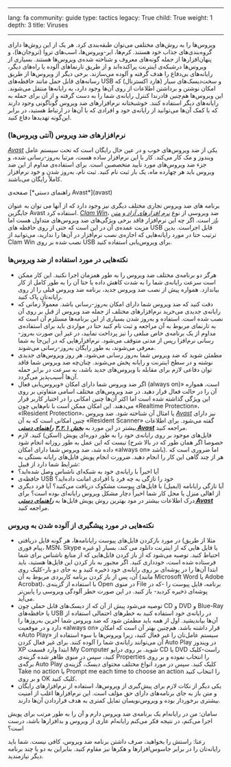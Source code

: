 

---

lang: fa
community: guide
type: tactics
legacy: True
child: True
weight: 1
depth: 3
title: Viruses

---

ویروس‌ها را به روش‌های مختلفی می‌توان طبقه‌بندی کرد. هر یک از این روش‌ها دارای گروه‌بندی‌های جذاب خود هستند. کرم‌ها، ابر-ویروس‌ها، اسب‌های تروا (تروجان‌ها)، و پنهان‌افزارها از جمله گونه‌های معروف و شناخته شده‌ی ویروس‌ها هستند. بسیاری از ویروس‌ها درشبکه‌ی اینترنت پراکنده‌اند و از طریق تارنماهای آلوده یا راه‌های دیگر، رایانه‌های  بی‌دفاع را هدف گرفته و آلوده می‌سازند. برخی دیگر از ویروس‌ها از طریق رسانه‌های قابل حمل مانند حافظه‌های USB و سخت‌دیسک‌های سیار (هارد اکسترنال) که امکان نوشتن و برداشتن اطلاعات از روی آن‌ها وجود دارد، به رایانه‌ها منتقل می‌شوند. این ویروس‌ها هم‌چنین قادرندا کنترل رایانه‌ی شما را به دست گرفته و از آن برای حمله به رایانه‌های دیگر استفاده کنند. خوشبختانه نرم‌افزارهای ضد ویروس گوناگونی وجود دارند که با کمک آن‌ها می‌توانید از رایانه‌ی خود و افرادی که با آن‌ها در ارتباط هستید، در برابر این‌گونه تهدیدها دفاع کنید.

### نرم‌افزارهای ضد ویروس (آنتی ویروس‌ها) ###
[*Avast*](/fa/glossary#Avast) یکی از ضد ویروس‌های خوب  و در عین حال رایگان است که تحت سیستم عامل ویندوز و مک کار می‌کند. کار با این نرم‌افزار ساده هست، مرتبا به‌روز-رسانی شده، و جزء ضد ویروس‌های مورد تأیید متخصصین است. برای استفاده‌ی مداوم از این ضد ویروس باید هر چهارده ماه، یک بار ثبت نام کنید. ثبت نام، به‌روز شدن و خود نرم‌افزار کاملاً رایگان می‌باشند. 


<div class=getstarted markdown=1>
صفحه‌ی [*راهنمای دستی Avast*](avast)
</div>

برنامه های ضد ویروس تجاری مختلف دیگری نیز وجود دارد که از آنها می توان به عنوان جایگزین Avast استفاده کرد. [*Clam Win*](/fa/glossary#Clam_Win)، ضد ویروسی از نوع [*نرم افزارهای آزاد و متن باز*](/fa/glossary#FOSS) است. اگر چه این نرم‌افزار فاقد برخی ویژگی‌های ضد ویروس‌های متداول هست اما مزیت عمده‌ی آن در این است که حتی از روی حافظه های USB قابل اجراست. بدین ترتیب حتا در مورد رایانه‌هایی که اجازه‌ی نصب نرم‌افزار در آن‌ها را ندارید، می‌توانید از Clam Win نصب شده بر روی USB برای ویروس‌یابی استفاده کنید.

### نکته‌هایی در مورد استفاده از ضد ویروس‌ها ###
- هرگز دو برنامه‌ی مختلف ضد ویروس را به طور همزمان اجرا نکنید. این کار ممکن است سرعت رایانه‌ی شما را به شدت کاهش داده یا حتا آن را به طور کامل از کار بیاندازد. همواره پیش از نصب ضد ویروس جدید،  برنامه ضد ویروس قبلی را از روی رایانه‌تان پاک کنید.
- دقت کنید که ضد ویروس شما دارای امکان به‌روز-رسانی باشد. معمولاً زمانی که رایانه‌ی جدیدی می‌خرید نرم‌افزارهای مختلف از جمله ضد ویروس از قبل بر روی آن نصب شده است. استفاده و به‌روز شدن بسیاری از این برنامه‌ها مستلزم آن است که به تارنمای مربوط به آن مراجعه و ثبت نام کنید حتا در مواردی باید برای استفاده‌ی مداوم از یک برنامه‌ی خاص مبلغی را نیز پرداخت نمایید، در غیر این صورت به‌روز-رسانی نرم‌افزا رپس از مدتی متوقف می‌شود. نرم‌افزارهایی که در این‌جا به شما معرفی می‌شوند، به طور رایگان به‌روز-رسانی می‌شوند.
- مطمئن شوید که ضد ویروس شما به‌روز رسانی می‌شود. هر روز ویروس‌های جدیدی نوشته و در سطح اینترنت و رایانه پخش می‌شوند. چنان‌چه ضد ویروس شما فاقد توان دفاعی لازم برای مقابله با ویروس‌های جدید باشد، به سرعت در برابر حمله آن‌ها آسیب‌پذیز می‌گردد.
- اگر ضد ویروس شما دارای امکان «ویروس‌یابی فعال (always on)» است، همواره آن را در حالت فعال قرار دهید. در ضد ویروس‌های مختلف اسامی متفاوتی بر روی این ویژگی گذاشته شده است اما اکثر آن‌ها چنین امکانی را در اختیار کاربر قرار می‌دهند. این امکان ممکن است با نام‌هایی چون «Realtime Protection»، «اResident Protection»، یا امثال آن شناخته شود. ضد ویروس [*Avast*](/fa/glossary#Avast) نیز دارای چنین امکانی است که به آن «Resident Scanner» گفته می‌شود. برای اطلاعات بیشتر در این مورد به [***بخش ۳.۲.۱***](/howtouseavast#Section_3.2.1) [***راهنمای دستی Avast***](avast) مراجعه کنید.
- فایل‌های موجود بر روی رایانه‌ی خود را به طور دوره‌ای پویش (اسکن) کنید. لازم نیست که این عمل به طور روزانه انجام شود (خصوصا اگر همان طور که در بالا شرح داده شد، ضد ویروس شما دارای امکان «always on»  باشد). اما ضروری است که هر از چند گاهی این کار را انجام دهید. ضرورت انجام پویش فایل‌های رایانه بستگی به شرایط شما دارد از قبیل:
- آیا اخیراً با رایانه‌ی خود به شبکه‌ای ناشناس وصل شده‌اید؟
- حافظه‌ی USB خود را تازگی به چه فرد یا افرادی امانت داده‌اید؟
- آیا تازگی رایانامه‌ (ایمیل) با فایل‌های پیوست مشکوک دریافت می‌کنید؟ آیا فرد دیگری از اهالی منزل یا محل کار شما اخیراً دچار مشکل ویروس رایانه‌ای بوده است؟ برای درک اطلاعات بیشتر در مود بهترین روش پویش فایل‌ها به [***راهنمای دستی Avast***](avast) مراجعه کنید.

### نکته‌هایی در مورد پیشگیری از آلوده شدن به ویروس ###
- در مورد بازکردن فایل‌های پیوست رایانامه‌ها، هر گونه فایل دریافتی (مثلا از طریق پیام فوری، MSN، Skype و غیره) یا فایل هایی که از اینترنت دانلود می کند، بسیار احتیاط کنید. توصیه می‌شود که از باز کردن فایل‌هایی که از منابع ناشناس برای شما فرستاده شده است، خودداری کنید. اگر مجبور به باز کردن این فایل‌ها هستید، باید ابتدا آن‌ها را در پوشه‌ای بر روی رایانه‌ی خود ذخیره کنید و به جای دو بار-کلیک روی آن، پس از باز کردن برنامه کاربردی مربوط به آن (مانند Microsoft Word یا Adobe Acrobat)، با استفاده از گزینه‌ی Open در منوی File برنامه، فایل پیوست را -که در پوشه‌ای ذخیره کردید- باز کنید. در این صورت خطر آلودگی ویروسی را پایین‌تر می‌آید.
- توصیه می‌شود پیش از آن که از دیسک‌های قابل حملی چون CD و DVD و Blue-Ray یا حافظه‌های USB در رایانه‌ی خود استفاده کنید به خطرهای احتمالی استفاده از آن‌ها بیاندیشید. اول از همه باید مطمئن شود که ضد ویروس شما آخرین به‌روزها را دارد و در موقعیت «always on» قرار داشته باشد. هم‌چنین بهتر آن است که امکان «Auto Play» سیستم عامل‌تان را غیر فعال کنید، زیرا ویروس‌ها با سوء استفاده از آن می‌توانند رایانه‌ی شما را آلوده کنند.
برای غیر فعال کردن Auto Play در ویندوز XP ابتدا وارد قسمت My Computer شوید. بر روی درایو CD یا DVD راست-کلیک کنید، سپس در منوی ظاهر شده  گزینه‌ی Properties را انتخاب نموده و بر روی برگه‌ی Auto Play کلیک کنید. سپس در مورد انواع مختلف محتوای دیسک، گزینه‌ی Take no action یا Prompt me each time to choose an action را انتخاب کنید و بر روی OK کلیک کنید.
- یکی دیگر از نکات لازم برای پیش‌گیری از ویروس‌ها، استفاده از نرم‌افزارهای رایگان و متن باز به جای برنامه‌های دارای حق مؤلف است. این نرم‌افزارها اغلب از امنیت بیشتری برخوردار بوده و ویروس‌نویسان تمایل کمتری به هدف قراردادن آن‌ها دارند.

<div class=background markdown=1>
سامان: من در رایانه‌ام یک برنامه‌ی ضد ویروس دارم و آن را به طور مرتب برای پویش اجرا می‌کنم، در نتیجه فکر می‌کنم رایانه‌ام عاری از ویروس و بدافزارها باشد، درست است؟

رعنا: راستش را بخواهید، صرف داشتن برنامه ضد ویروس، کافی نیست. شما باید رایانه‌تان را در برابر جاسوس‌افزارها و هکرها نیز مقاوم کنید. بنابراین به دو یا چند برنامه دیگر نیازمندید.
</div>


